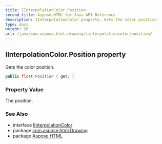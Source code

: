 ```yaml
---
title: IInterpolationColor.Position
second_title: Aspose.HTML for Java API Reference
description: IInterpolationColor property. Gets the color position
type: docs
weight: 20
url: /java/com.aspose.html.drawing/iinterpolationcolor/position/
---
```

## IInterpolationColor.Position property

Gets the color position.

```java
public float Position { get; }
```

### Property Value

The position.

### See Also

* interface [IInterpolationColor](../)
* package [com.aspose.html.Drawing](../../iinterpolationcolor/)
* package [Aspose.HTML](../../../)
